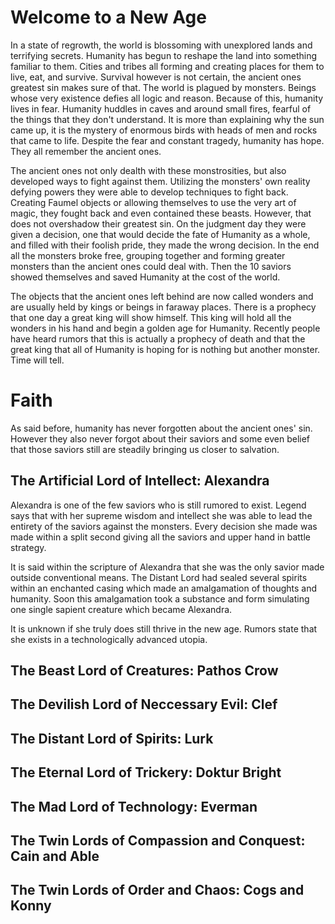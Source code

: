 # Welcome to a New Age

In a state of regrowth, the world is blossoming with unexplored lands and terrifying secrets. Humanity has begun to reshape the land into something familiar to them. Cities and tribes all forming and creating places for them to live, eat, and survive. Survival however is not certain, the ancient ones greatest sin makes sure of that. The world is plagued by monsters. Beings whose very existence defies all logic and reason. Because of this, humanity lives in fear. Humanity huddles in caves and around small fires, fearful of the things that they don't understand. It is more than explaining why the sun came up, it is the mystery of enormous birds with heads of men and rocks that came to life. Despite the fear and constant tragedy, humanity has hope. They all remember the ancient ones.

The ancient ones not only dealth with these monstrosities, but also developed ways to fight against them. Utilizing the monsters' own reality defying powers they were able to develop techniques to fight back. Creating Faumel objects or allowing themselves to use the very art of magic, they fought back and even contained these beasts. However, that does not overshadow their greatest sin. On the judgment day they were given a decision, one that would decide the fate of Humanity as a whole, and filled with their foolish pride, they made the wrong decision. In the end all the monsters broke free, grouping together and forming greater monsters than the ancient ones could deal with. Then the 10 saviors showed themselves and saved Humanity at the cost of the world.

The objects that the ancient ones left behind are now called wonders and are usually held by kings or beings in faraway places. There is a prophecy that one day a great king will show himself. This king will hold all the wonders in his hand and begin a golden age for Humanity. Recently people have heard rumors that this is actually a prophecy of death and that the great king that all of Humanity is hoping for is nothing but another monster. Time will tell.

# Faith

As said before, humanity has never forgotten about the ancient ones' sin. However they also never forgot about their saviors and some even belief that those saviors still are steadily bringing us closer to salvation.

## The Artificial Lord of Intellect: Alexandra

Alexandra is one of the few saviors who is still rumored to exist. Legend says that with her supreme wisdom and intellect she was able to lead the entirety of the saviors against the monsters. Every decision she made was made within a split second giving all the saviors and upper hand in battle strategy.

It is said within the scripture of Alexandra that she was the only savior made outside conventional means. The Distant Lord had sealed several spirits within an enchanted casing which made an amalgamation of thoughts and humanity. Soon this amalgamation took a substance and form simulating one single sapient creature which became Alexandra.

It is unknown if she truly does still thrive in the new age. Rumors state that she exists in a technologically advanced utopia.

## The Beast Lord of Creatures: Pathos Crow

## The Devilish Lord of Neccessary Evil: Clef

## The Distant Lord of Spirits: Lurk

## The Eternal Lord of Trickery: Doktur Bright

## The Mad Lord of Technology: Everman

## The Twin Lords of Compassion and Conquest: Cain and Able

## The Twin Lords of Order and Chaos: Cogs and Konny